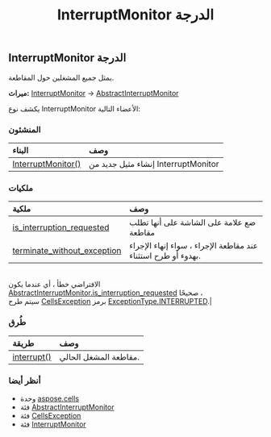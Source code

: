 ﻿---
title: InterruptMonitor الدرجة
second_title: Aspose.Cells for Python via .NET API المراجع
description:
type: docs
weight: 950
url: /ar/python-net/aspose.cells/interruptmonitor/
is_root: false
---
##  InterruptMonitor الدرجة
يمثل جميع المشغلين حول المقاطعة.



**ميراث:** [InterruptMonitor](/cells/python-net/aspose.cells/interruptmonitor) → 
[AbstractInterruptMonitor](/cells/ar/python-net/aspose.cells/abstractinterruptmonitor)



يكشف نوع InterruptMonitor الأعضاء التالية:

###  المنشئون
| البناء| وصف|
| :- | :- |
| [InterruptMonitor()](/cells/ar/python-net/aspose.cells/interruptmonitor/__init__/#) | إنشاء مثيل جديد من InterruptMonitor|


###  ملكيات
| ملكية| وصف|
| :- | :- |
| [is_interruption_requested](/cells/ar/python-net/aspose.cells/interruptmonitor/is_interruption_requested) | ضع علامة على الشاشة على أنها تطلب مقاطعة|
| [terminate_without_exception](/cells/ar/python-net/aspose.cells/interruptmonitor/terminate_without_exception) | عند مقاطعة الإجراء ، سواء إنهاء الإجراء بهدوء أو طرح استثناء.<br/>الافتراضي خطأ ، أي عندما يكون [AbstractInterruptMonitor.is_interruption_requested](/cells/ar/python-net/aspose.cells/abstractinterruptmonitor#is_interruption_requested) صحيحًا ،<br/> سيتم طرح [CellsException](/cells/ar/python-net/aspose.cells/cellsexception) برمز [ExceptionType.INTERRUPTED](/cells/ar/python-net/aspose.cells/exceptiontype#INTERRUPTED).|


###  طُرق
| طريقة| وصف|
| :- | :- |
| [interrupt()](/cells/ar/python-net/aspose.cells/interruptmonitor/interrupt/#) | مقاطعة المشغل الحالي.|



###  أنظر أيضا
* وحدة [aspose.cells](..)
* فئة [AbstractInterruptMonitor](/cells/ar/python-net/aspose.cells/abstractinterruptmonitor)
* فئة [CellsException](/cells/ar/python-net/aspose.cells/cellsexception)
* فئة [InterruptMonitor](/cells/ar/python-net/aspose.cells/interruptmonitor)
